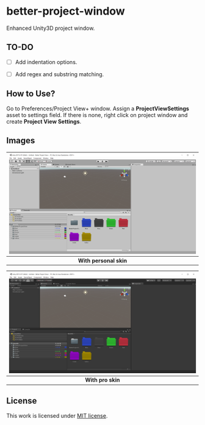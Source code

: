 # better-project-window
Enhanced Unity3D project window.


## TO-DO

- [ ] Add indentation options.
- [ ] Add regex and substring matching.




## How to Use?
Go to Preferences/Project View+ window. Assign a **ProjectViewSettings** asset to settings field. If there is none, right click on project window and create **Project View Settings**.


## Images

| ![](https://github.com/furkancaglayan/better-project-window/blob/master/Assets/Example%20Folder/Images/skin_personal.png) | 
|:--:| 
| **With personal skin** |

| ![](https://github.com/furkancaglayan/better-project-window/blob/master/Assets/Example%20Folder/Images/skin_pro.png) | 
|:--:| 
| **With pro skin** |



## License
This work is licensed under [MIT license](https://github.com/furkancaglayan/Detecting-Potentially-Hurtful-and-Toxic-Comments/blob/master/LICENSE).

